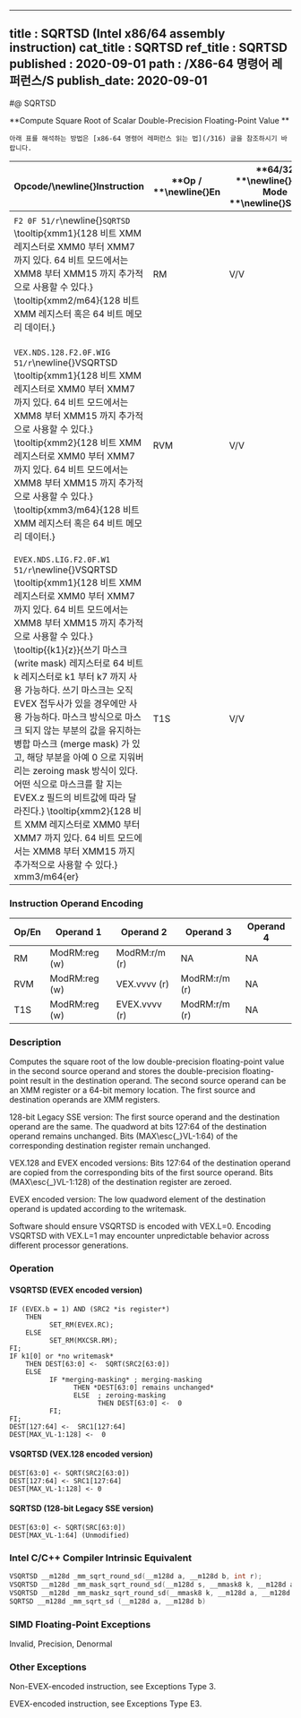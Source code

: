 ----------------------------
title : SQRTSD (Intel x86/64 assembly instruction)
cat_title : SQRTSD
ref_title : SQRTSD
published : 2020-09-01
path : /X86-64 명령어 레퍼런스/S
publish_date: 2020-09-01
----------------------------


#@ SQRTSD

**Compute Square Root of Scalar Double-Precision Floating-Point Value **

```lec-info
아래 표를 해석하는 방법은 [x86-64 명령어 레퍼런스 읽는 법](/316) 글을 참조하시기 바랍니다.
```

|**Opcode/**\newline{}**Instruction**|**Op / **\newline{}**En**|**64/32 **\newline{}**bit Mode **\newline{}**Support**|**CPUID **\newline{}**Feature **\newline{}**Flag**|**Description**|
|------------------------------------|-------------------------|------------------------------------------------------|--------------------------------------------------|---------------|
|`F2 0F 51/r`\newline{}`SQRTSD` \tooltip{xmm1}{128 비트 XMM 레지스터로 XMM0 부터 XMM7 까지 있다. 64 비트 모드에서는 XMM8 부터 XMM15 까지 추가적으로 사용할 수 있다.} \tooltip{xmm2/m64}{128 비트 XMM 레지스터 혹은 64 비트 메모리 데이터.} |RM|V/V|SSE2|Computes square root of the low double-precision floating-point value in xmm2/m64 and stores the results in xmm1.|
|`VEX.NDS.128.F2.0F.WIG 51/r`\newline{}VSQRTSD \tooltip{xmm1}{128 비트 XMM 레지스터로 XMM0 부터 XMM7 까지 있다. 64 비트 모드에서는 XMM8 부터 XMM15 까지 추가적으로 사용할 수 있다.} \tooltip{xmm2}{128 비트 XMM 레지스터로 XMM0 부터 XMM7 까지 있다. 64 비트 모드에서는 XMM8 부터 XMM15 까지 추가적으로 사용할 수 있다.} \tooltip{xmm3/m64}{128 비트 XMM 레지스터 혹은 64 비트 메모리 데이터.} |RVM|V/V|AVX|Computes square root of the low double-precision floating-point value in xmm3/m64 and stores the results in xmm1. Also, upper double-precision floating-point value (bits[127:64]) from xmm2 is copied to xmm1[127:64].|
|`EVEX.NDS.LIG.F2.0F.W1 51/r`\newline{}VSQRTSD \tooltip{xmm1}{128 비트 XMM 레지스터로 XMM0 부터 XMM7 까지 있다. 64 비트 모드에서는 XMM8 부터 XMM15 까지 추가적으로 사용할 수 있다.} \tooltip{\{k1\}\{z\}}{쓰기 마스크 (write mask) 레지스터로 64 비트 k 레지스터로 k1 부터 k7 까지 사용 가능하다. 쓰기 마스크는 오직 EVEX 접두사가 있을 경우에만 사용 가능하다. 마스크 방식으로 마스크 되지 않는 부분의 값을 유지하는 병합 마스크 (merge mask) 가 있고, 해당 부분을 아예 0 으로 지워버리는 zeroing mask 방식이 있다. 어떤 식으로 마스크를 할 지는 EVEX.z 필드의 비트값에 따라 달라진다.} \tooltip{xmm2}{128 비트 XMM 레지스터로 XMM0 부터 XMM7 까지 있다. 64 비트 모드에서는 XMM8 부터 XMM15 까지 추가적으로 사용할 수 있다.} xmm3/m64{er} |T1S|V/V|AVX512F|Computes square root of the low double-precision floating-point value in xmm3/m64 and stores the results in xmm1 under writemask k1. Also, upper double-precision floating-point value (bits[127:64]) from xmm2 is copied to xmm1[127:64].|
### Instruction Operand Encoding


|Op/En|Operand 1|Operand 2|Operand 3|Operand 4|
|-----|---------|---------|---------|---------|
|RM|ModRM:reg (w)|ModRM:r/m (r)|NA|NA|
|RVM|ModRM:reg (w)|VEX.vvvv (r)|ModRM:r/m (r)|NA|
|T1S|ModRM:reg (w)|EVEX.vvvv (r)|ModRM:r/m (r)|NA|
### Description


Computes the square root of the low double-precision floating-point value in the second source operand and stores the double-precision floating-point result in the destination operand. The second source operand can be an XMM register or a 64-bit memory location. The first source and destination operands are XMM registers. 

128-bit Legacy SSE version: The first source operand and the destination operand are the same. The quadword at bits 127:64 of the destination operand remains unchanged. Bits (MAX\esc{_}VL-1:64) of the corresponding destination register remain unchanged.

VEX.128 and EVEX encoded versions: Bits 127:64 of the destination operand are copied from the corresponding bits of the first source operand. Bits (MAX\esc{_}VL-1:128) of the destination register are zeroed.

EVEX encoded version: The low quadword element of the destination operand is updated according to the writemask.

Software should ensure VSQRTSD is encoded with VEX.L=0. Encoding VSQRTSD with VEX.L=1 may encounter unpredictable behavior across different processor generations.


### Operation
#### VSQRTSD (EVEX encoded version)
```info-verb
IF (EVEX.b = 1) AND (SRC2 *is register*)
    THEN
          SET_RM(EVEX.RC);
    ELSE 
          SET_RM(MXCSR.RM);
FI;
IF k1[0] or *no writemask*
    THEN DEST[63:0] <-  SQRT(SRC2[63:0])
    ELSE 
          IF *merging-masking* ; merging-masking
                THEN *DEST[63:0] remains unchanged*
                ELSE  ; zeroing-masking
                      THEN DEST[63:0] <-  0
          FI;
FI;
DEST[127:64] <-  SRC1[127:64]
DEST[MAX_VL-1:128] <-  0
```
#### VSQRTSD (VEX.128 encoded version)
```info-verb
DEST[63:0] <- SQRT(SRC2[63:0])
DEST[127:64] <- SRC1[127:64]
DEST[MAX_VL-1:128] <- 0
```
#### SQRTSD (128-bit Legacy SSE version)
```info-verb
DEST[63:0] <- SQRT(SRC[63:0])
DEST[MAX_VL-1:64] (Unmodified)
```

### Intel C/C++ Compiler Intrinsic Equivalent

```cpp
VSQRTSD __m128d _mm_sqrt_round_sd(__m128d a, __m128d b, int r);
VSQRTSD __m128d _mm_mask_sqrt_round_sd(__m128d s, __mmask8 k, __m128d a, __m128d b, int r);
VSQRTSD __m128d _mm_maskz_sqrt_round_sd(__mmask8 k, __m128d a, __m128d b, int r);
SQRTSD __m128d _mm_sqrt_sd (__m128d a, __m128d b)
```
### SIMD Floating-Point Exceptions


Invalid, Precision, Denormal

### Other Exceptions


Non-EVEX-encoded instruction, see Exceptions Type 3.

EVEX-encoded instruction, see Exceptions Type E3.

